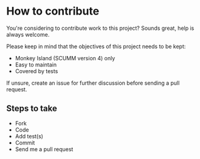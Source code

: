 # How to contribute

You're considering to contribute work to this project? Sounds great, help is always welcome.

Please keep in mind that the objectives of this project needs to be kept:

- Monkey Island (SCUMM version 4) only
- Easy to maintain
- Covered by tests

If unsure, create an issue for further discussion before sending a pull request.

## Steps to take

- Fork
- Code
- Add test(s)
- Commit
- Send me a pull request
